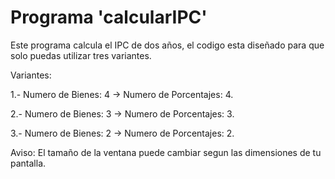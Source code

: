 # Programa 'calcularIPC'
Este programa calcula el IPC de dos años, el codigo esta diseñado para que solo puedas utilizar tres variantes.

Variantes:

1.- Numero de Bienes: 4 -> Numero de Porcentajes: 4.

2.- Numero de Bienes: 3 -> Numero de Porcentajes: 3.

3.- Numero de Bienes: 2 -> Numero de Porcentajes: 2.

Aviso: El tamaño de la ventana puede cambiar segun las dimensiones de tu pantalla.
